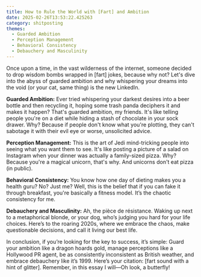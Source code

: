 ```yaml
---
title: How to Rule the World with [Fart] and Ambition
date: 2025-02-26T13:53:22.425263
category: shitposting
themes:
  - Guarded Ambition
  - Perception Management
  - Behavioral Consistency
  - Debauchery and Masculinity
---
```

Once upon a time, in the vast wilderness of the internet, someone decided to drop wisdom bombs wrapped in [fart] jokes, because why not? Let's dive into the abyss of guarded ambition and why whispering your dreams into the void (or your cat, same thing) is the new LinkedIn.

**Guarded Ambition:** Ever tried whispering your darkest desires into a beer bottle and then recycling it, hoping some trash panda deciphers it and makes it happen? That's guarded ambition, my friends. It's like telling people you're on a diet while hiding a stash of chocolate in your sock drawer. Why? Because if people don't know what you're plotting, they can't sabotage it with their evil eye or worse, unsolicited advice.

**Perception Management:** This is the art of Jedi mind-tricking people into seeing what you want them to see. It's like posting a picture of a salad on Instagram when your dinner was actually a family-sized pizza. Why? Because you're a magical unicorn, that's why. And unicorns don't eat pizza (in public).

**Behavioral Consistency:** You know how one day of dieting makes you a health guru? No? Just me? Well, this is the belief that if you can fake it through breakfast, you're basically a fitness model. It’s the chaotic consistency for me.

**Debauchery and Masculinity:** Ah, the pièce de résistance. Waking up next to a metaphorical blonde, or your dog, who’s judging you hard for your life choices. Here’s to the roaring 2020s, where we embrace the chaos, make questionable decisions, and call it living our best life.

In conclusion, if you’re looking for the key to success, it’s simple: Guard your ambition like a dragon hoards gold, manage perceptions like a Hollywood PR agent, be as consistently inconsistent as British weather, and embrace debauchery like it’s 1999. Here’s your citation: [fart sound with a hint of glitter]. Remember, in this essay I will—Oh look, a butterfly!